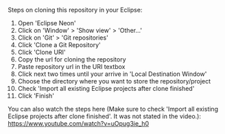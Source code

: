 Steps on cloning this repository in your Eclipse:

1. Open 'Eclipse Neon'
2. Click on 'Window' > 'Show view' > 'Other...'
3. Click on 'Git' > 'Git repositories'
4. Click 'Clone a Git Repository'
5. Click 'Clone URI'
6. Copy the url for cloning the repository
7. Paste repository url in the URI textbox
8. Click next two times until your arrive in 'Local Destination Window'
9. Choose the directory where you want to store the repository/project
10. Check 'Import all existing Eclipse projects after clone finished'
11. Click 'Finish'

You can also watch the steps here (Make sure to check 'Import all existing Eclipse projects after clone finished'. It was not stated in the video.):
https://www.youtube.com/watch?v=uOpug3ie_h0
